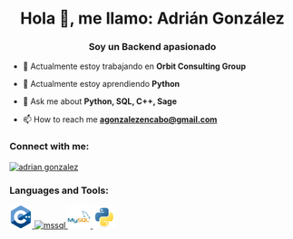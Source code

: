 <h1 align="center">Hola 👋, me llamo: Adrián González</h1>
<h3 align="center">Soy un Backend apasionado</h3>

- 🔭 Actualmente estoy trabajando en **Orbit Consulting Group**

- 🌱 Actualmente estoy aprendiendo **Python**

- 💬 Ask me about **Python, SQL, C++, Sage**

- 📫 How to reach me **agonzalezencabo@gmail.com**

<h3 align="left">Connect with me:</h3>
<p align="left">
<a href="https://linkedin.com/in/adrian gonzalez" target="blank"><img align="center" src="https://raw.githubusercontent.com/rahuldkjain/github-profile-readme-generator/master/src/images/icons/Social/linked-in-alt.svg" alt="adrian gonzalez" height="30" width="40" /></a>
</p>

<h3 align="left">Languages and Tools:</h3>
<p align="left"> <a href="https://www.w3schools.com/cpp/" target="_blank" rel="noreferrer"> <img src="https://raw.githubusercontent.com/devicons/devicon/master/icons/cplusplus/cplusplus-original.svg" alt="cplusplus" width="40" height="40"/> </a> <a href="https://www.microsoft.com/en-us/sql-server" target="_blank" rel="noreferrer"> <img src="https://www.svgrepo.com/show/303229/microsoft-sql-server-logo.svg" alt="mssql" width="40" height="40"/> </a> <a href="https://www.mysql.com/" target="_blank" rel="noreferrer"> <img src="https://raw.githubusercontent.com/devicons/devicon/master/icons/mysql/mysql-original-wordmark.svg" alt="mysql" width="40" height="40"/> </a> <a href="https://www.python.org" target="_blank" rel="noreferrer"> <img src="https://raw.githubusercontent.com/devicons/devicon/master/icons/python/python-original.svg" alt="python" width="40" height="40"/> </a> </p>
